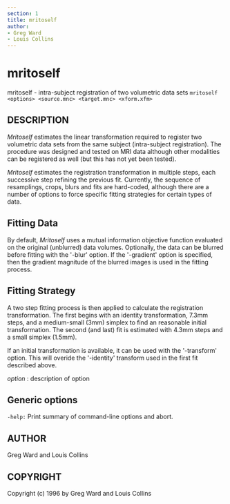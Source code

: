 ```yaml
---
section: 1
title: mritoself
author:
- Greg Ward
- Louis Collins
---
```

# mritoself

mritoself - intra-subject registration of two volumetric data sets
`mritoself <options> <source.mnc> <target.mnc> <xform.xfm>`

## DESCRIPTION

*Mritoself* estimates the linear transformation required to register two 
volumetric data sets from the same subject (intra-subject registration). The 
procedure was designed and tested on MRI data although other modalities can be 
registered as well (but this has not yet been tested).

*Mritoself* estimates the registration transformation in multiple steps, each 
successive step refining the previous fit. Currently, the sequence of 
resamplings, crops, blurs and fits are hard-coded, although there are a number 
of options to force specific fitting strategies for certain types of data.

## Fitting Data

By default, *Mritoself* uses a mutual information objective function evaluated 
on the original (unblurred) data volumes. Optionally, the data can be blurred 
before fitting with the '-blur' option. If the '-gradient' option is specified, 
then the gradient magnitude of the blurred images is used in the fitting 
process.

## Fitting Strategy

A two step fitting process is then applied to calculate the registration 
transformation. The first begins with an identity transformation, 7.3mm steps, 
and a medium-small (3mm) simplex to find an reasonable initial transformation. 
The second (and last) fit is estimated with 4.3mm steps and a small simplex 
(1.5mm).

If an initial transformation is available, it can be used with the '-transform' 
option. This will overide the '-identity' transform used in the first fit 
described above.

*option* <val>: description of option

## Generic options

`-help:` Print summary of command-line options and abort.

## AUTHOR

Greg Ward and Louis Collins

## COPYRIGHT

Copyright (c) 1996 by Greg Ward and Louis Collins
